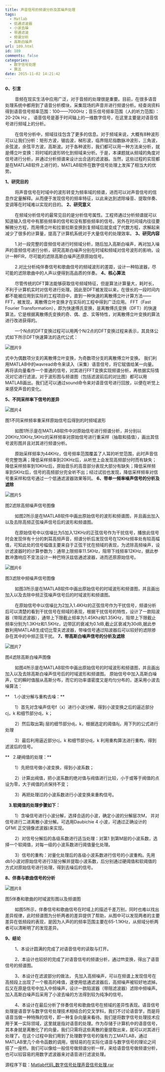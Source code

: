 ```yaml
---
title: 声音信号的频谱分析及其噪声处理
tags:
  - Matlab
  - 低通滤波器
  - 小波去噪
  - 带通滤波
  - 频谱分析
  - 高斯白噪声
url: 109.html
id: 109
comments: false
categories:
  - 数字信号处理
  - 算法
date: 2015-11-02 14:21:42
---
```


**0、引言**

        音频在现实生活中应用广泛，对于音频的处理很是重要。目前，在很多语音处理系统中都用到了语音分析模块，采集现场的声音并进行频谱分析。经查询资料得到语音信号频率范围：100——7000Hz；音乐信号频率范围（人的听力范围）：20-20k Hz 。 语音信号是基于时间轴上的一维数字信号，在这里主要是对语音信号进行频域上的分析。

        在信号分析中，频域往往包含了更多的信息。对于频域来说，大概有8种波形可以让我们分析：矩形方波，锯齿波，梯形波，临界阻尼指数脉冲波形，三角波，余弦波，余弦平方波，高斯波。对于各种波形，我们都可以用一种方法来分析，就是傅立叶变换：将时域的波形转化到频域来分析。于是，本课题就从频域的角度对信号进行分析，并通过分析频谱来设计出合适的滤波器。当然，这些过程的实现都是在MATLAB软件上进行的，MATLAB软件在数字信号处理上发挥了相当大的优势。

**1、研究目的**

        将声音信号在时域中的波形转变为频率域的频谱，进而可以对声音信号的信息作定量解释。从而便于发现信号的频率特征，以此来达到滤除噪音、提取伴奏、变调等在时域难以实现的目的。 **2、研究意义**

        在频域分析信号的最常见目的是分析信号属性。工程师通过分析频谱就可以知道输入信号中有那些频率的信号和没有那些频率的信号。另外在时间域内往往要解微分方程，而用傅立叶和拉普拉斯变换到复频域后就变成了代数方程，求解起来减少了很多的计算量，提高了计算机系统对于大量信号的处理效率。 **3、研究内容**

        1.对一段完整的音频信号进行时频域分析，随后加入高斯白噪声，再对加入噪声的音频信号进行分析，研究高斯白噪声分别在时域和频域对信号波形的影响，设计一种FIR，尽可能的滤除高斯白噪声还原原始信号。

        2.对比分析纯伴奏信号和歌曲信号的频域波形的差距，设计一种陷波器，尽可能的滤除歌曲中的人声以便得到高品质的伴奏。 **4、核心算法**

        尽管传统的DFT算法能够获取信号频域特征，但是算法计算量大，耗时长，不利于计算机实时对信号进行处理。因此至DFT被发现以来，在很长的一段时间内都不能被应用到实际的工程项目中，直到一种快速的离散傅立叶计算方法——FFT，被发现，离散傅立叶变换才在实际的工程中得到广泛应用。 FFT（Fast Fourier Transformation），即为快速傅氏变换，是离散傅氏变换（DFT）的快速算法，它是根据离散傅氏变换的奇、偶、虚、实等特性，对离散傅立叶变换的算法进行改进获得的。

        一个N点的DFT变换过程可以用两个N/2点的DFT变换过程来表示，其具体公式如下所示DFT快速算法的迭代公式：

![图片9](http://oarap.org/wp-content/uploads/2016/02/图片9.png)

式中为偶数项分支的离散傅立叶变换，为奇数项分支的离散傅立叶变换。 我们利用MATLAB中的wavread命令来读入（采集）语音信号，将它赋值给某一向量。再将该向量看作一个普通的信号，对其进行FFT变换实现频谱分析，再依据实际情况对它进行滤波。对于波形图与频谱图（包括滤波前后的对比图）都可以用MATLAB画出。我们还可以通过sound命令来对语音信号进行回放，以便在听觉上来感受声音的变化。

**5、不同采样率下信号的差异**

![图片4](http://oarap.org/wp-content/uploads/2016/02/图片4.png)

图1不同采样频率重采样原始信号后得到的时频域波形

        如图1所示是在MATLAB软件中对原始信号进行频谱分析，并分别以20KHz,10KHz,5KHz的采样频率对原始信号进行重采样（抽取和插值），画出其信号波形图并且对其进行频谱分析。

        原始采样频率为44KHz，信号频率范围覆盖了人耳的听觉范围，此时声音信号完整饱满；降低采样频率到20KHz后，从听觉上会发现高频部分时而有缺失；降低采样频率到10KHz后，原始音乐的高音部分表现大部分有缺失；降低采样频率到5KHz后，信号的高频部分完全听不出；经过试验也发现，降低采样频率对信号重采样和信号通过一个低通滤波器效果等同。 **6、带单一频率噪声信号的分析及滤除**

![图片5](http://oarap.org/wp-content/uploads/2016/02/图片5.png)

图2滤除高频噪声信号图像

        如图2所示是在MATLAB软件中画出原始信号的波形和频谱图，并且画出加入以及去除高频正弦噪声信号后的波形和频谱图。

        在原始信号中以信噪比为5加入12KHz的正弦信号作为干扰信号，播放此信号时会发现伴有十分的刺耳高频声音，频谱分析后发现信号在12KHz频率处有较高幅值，可知此处的信号幅值主要来自于正弦干扰在频域的表现，为滤除高频噪声，设计滤波器时的计算参数为：通带上限频率11.5KHz，阻带下线频率12KHz，据此参数冲激响应不变法设计一种巴特沃兹低通滤波器，进而还原原始信号。

![图片6](http://oarap.org/wp-content/uploads/2016/02/图片6.png)

图3滤除中频噪声信号图像

        如图3所示是在MATLAB软件中画出原始信号的时域波形和频谱图，并且画出加入以及去除中频正弦噪声信号后的时域波形和频谱图。

        在原始信号中以信噪比为2加入1.4KHz的正弦信号作为干扰信号，频谱分析后可以清楚的看到干扰信号在频域的表现，根据干扰信号的特性，设计了一款陷波器（带阻滤波器），通带上下限截止频率为1.45Khz和1.35KHz，阻带上下限截止频率分别为1.3KHz和1.5KHz，边带区的衰减为0.1dB,截止区衰减为30dB,据此参数利用MATLAB生成切比雪夫滤波器，带噪信号通过陷波器后可以较好的滤除掺杂在其中的中频正弦干扰。 **7、带高斯白噪声信号的分析及滤除**

![图片7](http://oarap.org/wp-content/uploads/2016/02/图片7.png)

图4滤除高斯白噪声图像

        如图4所示是在MATLAB软件中画出原始信号的时域波形和频谱图，并且画出加入以及去除高斯白噪声信号后的时域波形和频谱图。 原始信号中加入高斯白噪声，它的瞬时值服从高斯分布，而它的功率谱密度又是均匀分布的，遂采用小波去噪算法：

**    1.小波分解与重构去噪：**

        1）首先对含噪声信号f（x）进行小波分解，得到小波变换之后的逼近部分cj，k 和细节部分dj，k；

        2）然后取出第j 层的细节部分dj，k，根据选定的阈值δj，用下列的公式进行处理

        3）最后利用逼近部分cj，k 和细节部分dj，k 利用重构算法进行重构，得到滤波后的信号。

**   2.硬阀值的处理：**

        1）先把信号做小波变换，得到小波系数；

        2）计算出阀值，把小波系数的绝对值与阀值进行比较，小于或等于阀值的点设为零，大于阀值的点保持不变；

        3）再把处理过的小波系数进行小波变换来重构信号。

   **3.软阈值的处理步骤如下：**

        1）含噪信号进行小波分解，选择合适的小波，确定小波的分解层次M， 并对信号进行二进离散小波分解。可选用Daubichie 4 小波，可通过正确设计的QFM( 正交镜像滤波器)来实现。

        2）对信号分解后的各级系数进行适当处理：对第1 到第M层的小波系数，选择一个软阈值，对每一级的小波系数进行阈值量化处理。

        3）信号的重构：对量化处理后的各级小波系数进行信号的小波重构。先用db1小波对原始信号进行3层分解并提取小波系数，后分别通过硬阈值和软阈值的方式对原始信号进行处理，得到去噪后的信号。

**8、伴奏与歌曲信号的分析**

![图片8](http://oarap.org/wp-content/uploads/2016/02/图片8.png)

图5伴奏和歌曲的时域波形图以及频谱图

        如图5所示，伴奏信号和歌曲信号在时域上的描述千差万别，同时也难以找出差异规律，此时频谱图为分析两者的差异提供了帮助，从图中可以发现两者的主要差异在低频段的表现，是因为人声的的频率范围主要在65-1.1KHz，从频域分析两者可以清晰明了的发现差异。

**9、结论**

        1、本设计圆满的完成了对语音信号的读取与打开。

        2、本设计也较好的完成了对语音信号的频谱分析，通过fft变换，得出了语音信号的频谱图。

        3、本设计在滤波部分的做法， 先加入高频噪声，可以在频谱上发现信号在高频段上出现了一个极高的峰值，遂使用低通滤波器后，高频噪声被较好地滤掉。后又在原是信号中加入中频噪声，设计一款陷波器（带阻滤波器）滤除中频噪声。加入高斯白噪声后采用了小波去噪的方法得到较为纯净的信号。

        4、本设计在最后分析了伴奏信号和歌曲信号在频域的差异性表现。语音信号处理是语音学与数字信号处理技术相结合的交叉学科，我们不讨论语音学，而是将语音当做一种特殊的信号，即一种复杂向量来看待。我们是将数字信号处理技术应用于某一实际领域，这里就是指对语音的处理。作为存储于计算机中的语音信号，其本身就是离散化了的向量，我们只需将这些离散的量提取出来，就可以对其进行处理了。在这个过程中我们用到了处理数字信号的强有力工MATLAB，通过MATLAB里几个命令函数的调用，很轻易的在实际化语音与数字信号的理论之间搭了一座桥。我们可以像给一般信号做频谱分析一样，来给语音信号做频谱分析，也可以较容易的用数字滤波器来对语音进行滤波处理。

源程序下载：[Matlab代码_数字信号处理声音信号处理.rar](http://oarap.org/wp-content/uploads/2016/02/Matlab代码_数字信号处理声音信号处理.rar)